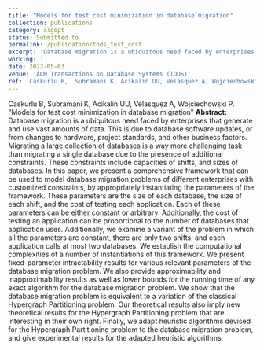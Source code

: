 ```yaml
---
title: "Models for test cost minimization in database migration"
collection: publications
category: algopt
status: Submitted to
permalink: /publication/tods_test_cost
excerpt: 'Database migration is a ubiquitous need faced by enterprises that generate and use vast amounts of data. This is due to database software updates, or from changes to hardware, project standards, and other business factors. Migrating a large collection of databases is a way more challenging task than migrating a single database due to the presence of additional constraints. These constraints include capacities of shifts, and sizes of databases. In this paper, we present a comprehensive framework that can be used to model database migration problems of different enterprises with customized constraints, by appropriately instantiating the parameters of the framework. These parameters are the size of each database, the size of each shift, and the cost of testing each application. Each of these parameters can be either constant or arbitrary. Additionally, the cost of testing an application can be proportional to the number of databases that application uses. Additionally, we examine a variant of the problem in which all the parameters are constant, there are only two shifts, and each application calls at most two databases. We establish the computational complexities of a number of instantiations of this framework. We present fixed-parameter intractability results for various relevant parameters of the database migration problem. We also provide approximability and inapproximability results as well as lower bounds for the running time of any exact algorithm for the database migration problem. We show that the database migration problem is equivalent to a variation of the classical Hypergraph Partitioning problem. Our theoretical results also imply new theoretical results for the Hypergraph Partitioning problem that are interesting in their own right. Finally, we adapt heuristic algorithms devised for the Hypergraph Partitioning problem to the database migration problem, and give experimental results for the adapted heuristic algorithms.'
working: 1
date: 2022-05-03
venue: 'ACM Transactions on Database Systems (TODS)'
ref: 'Caskurlu B,  Subramani K, Acikalin UU, Velasquez A, Wojciechowski P. “Models for test cost minimization in database migration'
---
```

Caskurlu B,  Subramani K, Acikalin UU, Velasquez A, Wojciechowski P. “Models for test cost minimization in database migration”
**Abstract:** Database migration is a ubiquitous need faced by enterprises that generate and use vast amounts of data. This is due to database software updates, or from changes to hardware, project standards, and other business factors. Migrating a large collection of databases is a way more challenging task than migrating a single database due to the presence of additional constraints. These constraints include capacities of shifts, and sizes of databases. In this paper, we present a comprehensive framework that can be used to model database migration problems of different enterprises with customized constraints, by appropriately instantiating the parameters of the framework. These parameters are the size of each database, the size of each shift, and the cost of testing each application. Each of these parameters can be either constant or arbitrary. Additionally, the cost of testing an application can be proportional to the number of databases that application uses. Additionally, we examine a variant of the problem in which all the parameters are constant, there are only two shifts, and each application calls at most two databases. We establish the computational complexities of a number of instantiations of this framework. We present fixed-parameter intractability results for various relevant parameters of the database migration problem. We also provide approximability and inapproximability results as well as lower bounds for the running time of any exact algorithm for the database migration problem. We show that the database migration problem is equivalent to a variation of the classical Hypergraph Partitioning problem. Our theoretical results also imply new theoretical results for the Hypergraph Partitioning problem that are interesting in their own right. Finally, we adapt heuristic algorithms devised for the Hypergraph Partitioning problem to the database migration problem, and give experimental results for the adapted heuristic algorithms.
